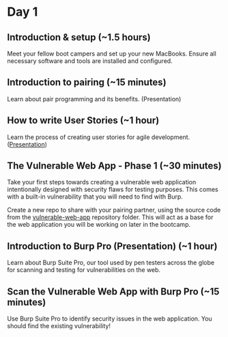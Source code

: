 # Day 1

## Introduction & setup (~1.5 hours)  

Meet your fellow boot campers and set up your new MacBooks. Ensure all necessary software and tools are installed and configured.

## Introduction to pairing (~15 minutes)  

Learn about pair programming and its benefits. (Presentation)

## How to write User Stories (~1 hour)
  
Learn the process of creating user stories for agile development. ([Presentation](https://docs.google.com/presentation/d/1L0e77gvSEB3F8lM1a-xBEuwfvHiaTckuZw_ngmFGMsk/edit?pli=1#slide=id.gf2cf3d5733_0_0))

## The Vulnerable Web App - Phase 1 (~30 minutes)  

Take your first steps towards creating a vulnerable web application intentionally designed with security flaws for testing purposes. This comes with a built-in vulnerability that you will need to find with Burp.

Create a new repo to share with your pairing partner, using the source code from the [vulnerable-web-app](/vulnerable-web-app) repository folder. This will act as a base for the web application you will be working on later in the bootcamp.

## Introduction to Burp Pro (Presentation) (~1 hour)

Learn about Burp Suite Pro, our tool used by pen testers across the globe for scanning and testing for vulnerabilities on the web.

## Scan the Vulnerable Web App with Burp Pro  (~15 minutes)

Use Burp Suite Pro to identify security issues in the web application. You should find the existing vulnerability!